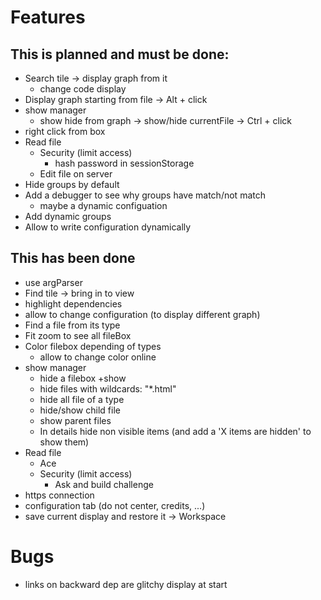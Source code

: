 # Features

## This is planned and must be done:

* Search tile → display graph from it
    * change code display
* Display graph starting from file
    → Alt + click
* show manager
    * show hide from graph
     → show/hide currentFile
     → Ctrl + click
* right click from box
* Read file
    * Security (limit access)
        * hash password in sessionStorage
    * Edit file on server
* Hide groups by default
* Add a debugger to see why groups have match/not match
    * maybe a dynamic configuation
* Add dynamic groups
* Allow to write configuration dynamically

## This has been done

* use argParser
* Find tile → bring in to view
* highlight dependencies
* allow to change configuration (to display different graph)
* Find a file from its type
* Fit zoom to see all fileBox
* Color filebox depending of types
    * allow to change color online
* show manager
    * hide a filebox +show
    * hide files with wildcards: "*.html"
    * hide all file of a type
    * hide/show child file
    * show parent files
    * In details hide non visible items (and add a 'X items are hidden' to show them)
* Read file
    * Ace
    * Security (limit access)
        * Ask and build challenge
* https connection
* configuration tab (do not center, credits, ...)
* save current display and restore it → Workspace

# Bugs

* links on backward dep are glitchy display at start
